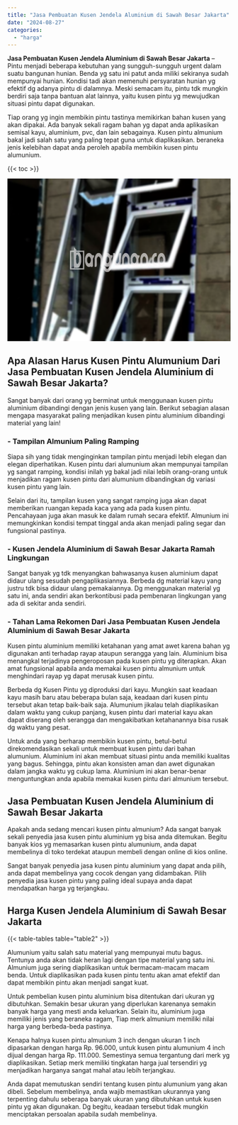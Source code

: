 ```yaml
---
title: "Jasa Pembuatan Kusen Jendela Aluminium di Sawah Besar Jakarta"
date: "2024-08-27"
categories: 
  - "harga"
---
```


**Jasa Pembuatan Kusen Jendela Aluminium di Sawah Besar Jakarta** – Pintu menjadi beberapa kebutuhan yang sungguh-sungguh urgent dalam suatu bangunan hunian. Benda yg satu ini patut anda miliki sekiranya sudah mempunyai hunian. Kondisi tadi akan memenuhi persyaratan hunian yg efektif dg adanya pintu di dalamnya. Meski semacam itu, pintu tdk mungkin berdiri saja tanpa bantuan alat lainnya, yaitu kusen pintu yg mewujudkan situasi pintu dapat digunakan.

Tiap orang yg ingin membikin pintu tastinya memikirkan bahan kusen yang akan dipakai. Ada banyak sekali ragam bahan yg dapat anda aplikasikan semisal kayu, aluminium, pvc, dan lain sebagainya. Kusen pintu almunium bakal jadi salah satu yang paling tepat guna untuk diaplikasikan. beraneka jenis kelebihan dapat anda peroleh apabila membikin kusen pintu alumunium.

{{< toc >}}

![Jasa Pembuatan Kusen Jendela Aluminium di Sawah Besar Jakarta](/images/harga-kusen-jendela-alumunium-28.png)

## Apa Alasan Harus Kusen Pintu Alumunium Dari Jasa Pembuatan Kusen Jendela Aluminium di Sawah Besar Jakarta?

Sangat banyak dari orang yg berminat untuk menggunaan kusen pintu aluminium dibandingi dengan jenis kusen yang lain. Berikut sebagian alasan mengapa masyarakat paling menjadikan kusen pintu aluminium dibandingi material yang lain!

### \- Tampilan Almunium Paling Ramping

Siapa sih yang tidak menginginkan tampilan pintu menjadi lebih elegan dan elegan diperhatikan. Kusen pintu dari alumunium akan mempunyai tampilan yg sangat ramping, kondisi inilah yg bakal jadi nilai lebih orang-orang untuk menjadikan ragam kusen pintu dari alumunium dibandingkan dg variasi kusen pintu yang lain.

Selain dari itu, tampilan kusen yang sangat ramping juga akan dapat memberikan ruangan kepada kaca yang ada pada kusen pintu. Pencahayaan juga akan masuk ke dalam rumah secara efektif. Almunium ini memungkinkan kondisi tempat tinggal anda akan menjadi paling segar dan fungsional pastinya.

### \- Kusen Jendela Aluminium di Sawah Besar Jakarta Ramah Lingkungan

Sangat banyak yg tdk menyangkan bahwasanya kusen aluminium dapat didaur ulang sesudah pengaplikasiannya. Berbeda dg material kayu yang justru tdk bisa didaur ulang pemakaiannya. Dg menggunakan material yg satu ini, anda sendiri akan berkontibusi pada pembenaran lingkungan yang ada di sekitar anda sendiri.

### \- Tahan Lama Rekomen Dari Jasa Pembuatan Kusen Jendela Aluminium di Sawah Besar Jakarta

Kusen pintu aluminium memiliki ketahanan yang amat awet karena bahan yg digunakan anti terhadap rayap ataupun serangga yang lain. Aluminium bisa menangkal terjadinya pengeroposan pada kusen pintu yg diterapkan. Akan amat fungsional apabila anda memakai kusen pintu almunium untuk menghindari rayap yg dapat merusak kusen pintu.

Berbeda dg Kusen Pintu yg diproduksi dari kayu. Mungkin saat keadaan kayu masih baru atau beberapa bulan saja, keadaan dari kusen pintu tersebut akan tetap baik-baik saja. Alumunium jikalau telah diaplikasikan dalam waktu yang cukup panjang, kusen pintu dari material kayu akan dapat diserang oleh serangga dan mengakibatkan ketahanannya bisa rusak dg waktu yang pesat.

Untuk anda yang berharap membikin kusen pintu, betul-betul direkomendasikan sekali untuk membuat kusen pintu dari bahan alumunium. Aluminium ini akan membuat situasi pintu anda memiliki kualitas yang bagus. Sehingga, pintu akan konsisten aman dan awet digunakan dalam jangka waktu yg cukup lama. Aluminium ini akan benar-benar menguntungkan anda apabila memakai kusen pintu dari almunium tersebut.

## Jasa Pembuatan Kusen Jendela Aluminium di Sawah Besar Jakarta

Apakah anda sedang mencari kusen pintu almunium? Ada sangat banyak sekali penyedia jasa kusen pintu aluminium yg bisa anda ditemukan. Begitu banyak kios yg memasarkan kusen pintu alumunium, anda dapat membelinya di toko terdekat ataupun membeli dengan online di kios online.

Sangat banyak penyedia jasa kusen pintu aluminium yang dapat anda pilih, anda dapat membelinya yang cocok dengan yang didambakan. Pilih penyedia jasa kusen pintu yang paling ideal supaya anda dapat mendapatkan harga yg terjangkau.

## Harga Kusen Jendela Aluminium di Sawah Besar Jakarta

{{< table-tables table="table2" >}}

Alumunium yaitu salah satu material yang mempunyai mutu bagus. Tentunya anda akan tidak heran lagi dengan tipe material yang satu ini. Almunium juga sering diaplikasikan untuk bermacam-macam macam benda. Untuk diaplikasikan pada kusen pintu tentu akan amat efektif dan dapat membikin pintu akan menjadi sangat kuat.

Untuk pembelian kusen pintu aluminium bisa ditentukan dari ukuran yg dibutuhkan. Semakin besar ukuran yang diperlukan karenanya semakin banyak harga yang mesti anda keluarkan. Selain itu, aluminium juga memiliki jenis yang beraneka ragam, Tiap merk almunium memiliki nilai harga yang berbeda-beda pastinya.

Kenapa halnya kusen pintu almunium 3 inch dengan ukuran 1 inch dipasarkan dengan harga Rp. 96.000, untuk kusen pintu alumunium 4 inch dijual dengan harga Rp. 111.000. Semestinya semua tergantung dari merk yg diaplikasikan. Setiap merk memiliki tingkatan harga jual tersendiri yg menjadikan harganya sangat mahal atau lebih terjangkau.

Anda dapat memutuskan sendiri tentang kusen pintu alumunium yang akan dibeli. Sebelum membelinya, anda wajib memastikan ukurannya yang terpenting dahulu seberapa banyak ukuran yang dibutuhkan untuk kusen pintu yg akan digunakan. Dg begitu, keadaan tersebut tidak mungkin menciptakan persoalan apabila sudah membelinya.
